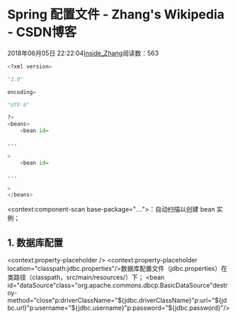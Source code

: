 
# Spring 配置文件 - Zhang's Wikipedia - CSDN博客


2018年06月05日 22:22:04[Inside_Zhang](https://me.csdn.net/lanchunhui)阅读数：563



```python
<?xml version=
```
```python
"1.0"
```
```python
encoding=
```
```python
"UTF-8"
```
```python
?>
<beans>
    <bean id=
```
```python
...
```
```python
>
    <bean id=
```
```python
...
```
```python
>
</beans>
```
<context:component-scan base-package="....">：自动扫描以创建 bean 实例；
## 1. 数据库配置
<context:property-placeholder />
<context:property-placeholder location="classpath:jdbc.properties"/>数据库配置文件（jdbc.properties）在类路径（classpath，src/main/resources/）下；
<bean id="dataSource"class="org.apache.commons.dbcp.BasicDataSource"destroy-method="close"p:driverClassName="${jdbc.driverClassName}"p:url="${jdbc.url}"p:username="${jdbc.username}"p:password="${jdbc.password}"/>

